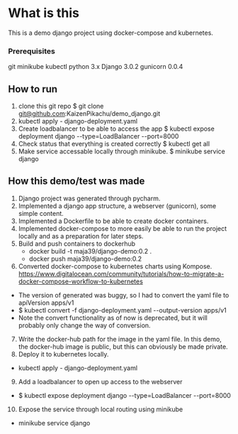# What is this
This is a demo django project using docker-compose and kubernetes.

### Prerequisites
git
minikube
kubectl
python 3.x
Django 3.0.2
gunicorn 0.0.4

## How to run
1. clone this git repo $ git clone git@github.com:KaizenPikachu/demo_django.git
2. kubectl apply - django-deployment.yaml
3. Create loadbalancer to be able to access the app $ kubectl expose deployment django --type=LoadBalancer --port=8000
4. Check status that everything is created correctly $ kubectl get all
5. Make service accessable locally through minikube. $ minikube service django


## How this demo/test was made
1. Django project was generated through pycharm.
2. Implemented a django app structure, a webserver (gunicorn), some simple content.
3. Implemented a Dockerfile to be able to create docker containers.
4. Implemented docker-compose to more easily be able to run the project locally and as a preparation for later steps.
5. Build and push containers to dockerhub
    - docker build -t maja39/django-demo:0.2 .
    - docker push maja39/django-demo:0.2
6. Converted docker-compose to kubernetes charts using Kompose. https://www.digitalocean.com/community/tutorials/how-to-migrate-a-docker-compose-workflow-to-kubernetes
- The version of generated was buggy, so I had to convert the yaml file to apiVersion apps/v1
- $ kubectl convert -f django-deployment.yaml --output-version apps/v1
- Note the convert functionality as of now is deprecated, but it will probably only change the way of conversion.
7. Write the docker-hub path for the image in the yaml file. In this demo, the docker-hub image is public, but this can obviously be made private.
8. Deploy it to kubernetes locally.
- kubectl apply - django-deployment.yaml
9. Add a loadbalancer to open up access to the webserver
- $ kubectl expose deployment django --type=LoadBalancer --port=8000
10. Expose the service through local routing using minikube
- minikube service django


